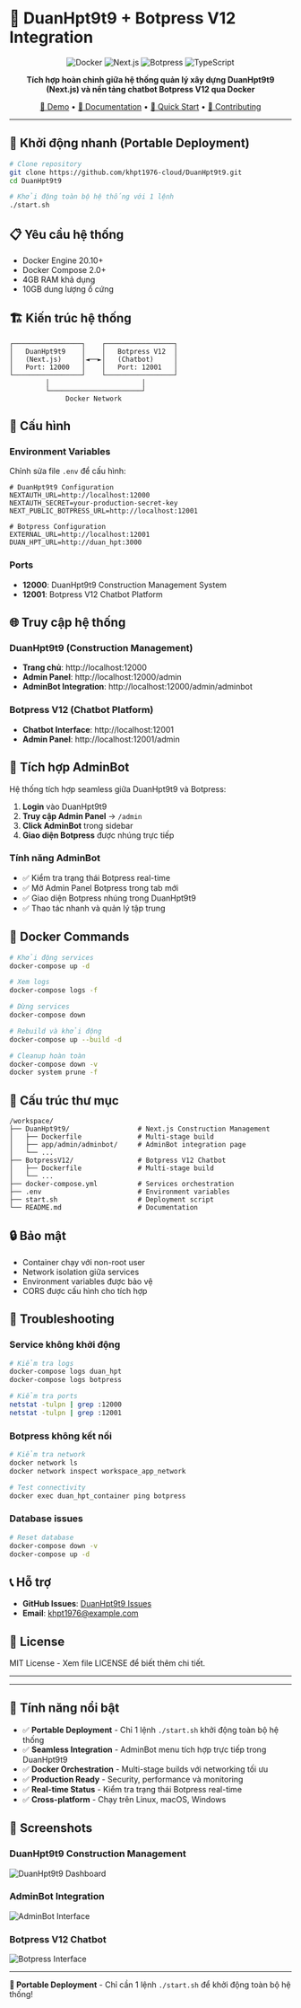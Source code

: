 # 🚀 DuanHpt9t9 + Botpress V12 Integration

<div align="center">

![Docker](https://img.shields.io/badge/Docker-2496ED?style=for-the-badge&logo=docker&logoColor=white)
![Next.js](https://img.shields.io/badge/Next.js-000000?style=for-the-badge&logo=next.js&logoColor=white)
![Botpress](https://img.shields.io/badge/Botpress-1A73E8?style=for-the-badge&logo=botpress&logoColor=white)
![TypeScript](https://img.shields.io/badge/TypeScript-007ACC?style=for-the-badge&logo=typescript&logoColor=white)

**Tích hợp hoàn chỉnh giữa hệ thống quản lý xây dựng DuanHpt9t9 (Next.js) và nền tảng chatbot Botpress V12 qua Docker**

[🌟 Demo](#-truy-cập-hệ-thống) • [📖 Documentation](#-cấu-hình) • [🚀 Quick Start](#-khởi-động-nhanh-portable-deployment) • [🤝 Contributing](#-hỗ-trợ)

</div>

---

## 🚀 Khởi động nhanh (Portable Deployment)

```bash
# Clone repository
git clone https://github.com/khpt1976-cloud/DuanHpt9t9.git
cd DuanHpt9t9

# Khởi động toàn bộ hệ thống với 1 lệnh
./start.sh
```

## 📋 Yêu cầu hệ thống

- Docker Engine 20.10+
- Docker Compose 2.0+
- 4GB RAM khả dụng
- 10GB dung lượng ổ cứng

## 🏗️ Kiến trúc hệ thống

```
┌─────────────────┐    ┌─────────────────┐
│   DuanHpt9t9    │    │   Botpress V12  │
│   (Next.js)     │◄──►│   (Chatbot)     │
│   Port: 12000   │    │   Port: 12001   │
└─────────────────┘    └─────────────────┘
         │                       │
         └───────────────────────┘
              Docker Network
```

## 🔧 Cấu hình

### Environment Variables

Chỉnh sửa file `.env` để cấu hình:

```env
# DuanHpt9t9 Configuration
NEXTAUTH_URL=http://localhost:12000
NEXTAUTH_SECRET=your-production-secret-key
NEXT_PUBLIC_BOTPRESS_URL=http://localhost:12001

# Botpress Configuration
EXTERNAL_URL=http://localhost:12001
DUAN_HPT_URL=http://duan_hpt:3000
```

### Ports

- **12000**: DuanHpt9t9 Construction Management System
- **12001**: Botpress V12 Chatbot Platform

## 🌐 Truy cập hệ thống

### DuanHpt9t9 (Construction Management)
- **Trang chủ**: http://localhost:12000
- **Admin Panel**: http://localhost:12000/admin
- **AdminBot Integration**: http://localhost:12000/admin/adminbot

### Botpress V12 (Chatbot Platform)
- **Chatbot Interface**: http://localhost:12001
- **Admin Panel**: http://localhost:12001/admin

## 🔗 Tích hợp AdminBot

Hệ thống tích hợp seamless giữa DuanHpt9t9 và Botpress:

1. **Login** vào DuanHpt9t9
2. **Truy cập Admin Panel** → `/admin`
3. **Click AdminBot** trong sidebar
4. **Giao diện Botpress** được nhúng trực tiếp

### Tính năng AdminBot

- ✅ Kiểm tra trạng thái Botpress real-time
- ✅ Mở Admin Panel Botpress trong tab mới
- ✅ Giao diện Botpress nhúng trong DuanHpt9t9
- ✅ Thao tác nhanh và quản lý tập trung

## 🐳 Docker Commands

```bash
# Khởi động services
docker-compose up -d

# Xem logs
docker-compose logs -f

# Dừng services
docker-compose down

# Rebuild và khởi động
docker-compose up --build -d

# Cleanup hoàn toàn
docker-compose down -v
docker system prune -f
```

## 📁 Cấu trúc thư mục

```
/workspace/
├── DuanHpt9t9/                 # Next.js Construction Management
│   ├── Dockerfile              # Multi-stage build
│   ├── app/admin/adminbot/     # AdminBot integration page
│   └── ...
├── BotpressV12/                # Botpress V12 Chatbot
│   ├── Dockerfile              # Multi-stage build
│   └── ...
├── docker-compose.yml          # Services orchestration
├── .env                        # Environment variables
├── start.sh                    # Deployment script
└── README.md                   # Documentation
```

## 🔒 Bảo mật

- Container chạy với non-root user
- Network isolation giữa services
- Environment variables được bảo vệ
- CORS được cấu hình cho tích hợp

## 🚨 Troubleshooting

### Service không khởi động
```bash
# Kiểm tra logs
docker-compose logs duan_hpt
docker-compose logs botpress

# Kiểm tra ports
netstat -tulpn | grep :12000
netstat -tulpn | grep :12001
```

### Botpress không kết nối
```bash
# Kiểm tra network
docker network ls
docker network inspect workspace_app_network

# Test connectivity
docker exec duan_hpt_container ping botpress
```

### Database issues
```bash
# Reset database
docker-compose down -v
docker-compose up -d
```

## 📞 Hỗ trợ

- **GitHub Issues**: [DuanHpt9t9 Issues](https://github.com/khpt1976-cloud/DuanHpt9t9/issues)
- **Email**: khpt1976@example.com

## 📄 License

MIT License - Xem file LICENSE để biết thêm chi tiết.

---

---

## 🎯 **Tính năng nổi bật**

- ✅ **Portable Deployment** - Chỉ 1 lệnh `./start.sh` khởi động toàn bộ hệ thống
- ✅ **Seamless Integration** - AdminBot menu tích hợp trực tiếp trong DuanHpt9t9
- ✅ **Docker Orchestration** - Multi-stage builds với networking tối ưu
- ✅ **Production Ready** - Security, performance và monitoring
- ✅ **Real-time Status** - Kiểm tra trạng thái Botpress real-time
- ✅ **Cross-platform** - Chạy trên Linux, macOS, Windows

## 🌟 **Screenshots**

### DuanHpt9t9 Construction Management
![DuanHpt9t9 Dashboard](https://via.placeholder.com/800x400/1f2937/ffffff?text=DuanHpt9t9+Dashboard)

### AdminBot Integration
![AdminBot Interface](https://via.placeholder.com/800x400/3b82f6/ffffff?text=AdminBot+Integration)

### Botpress V12 Chatbot
![Botpress Interface](https://via.placeholder.com/800x400/10b981/ffffff?text=Botpress+V12+Interface)

---

**🚀 Portable Deployment** - Chỉ cần 1 lệnh `./start.sh` để khởi động toàn bộ hệ thống!